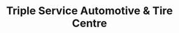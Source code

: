 ---
title: "Triple Service Automotive & Tire Centre"
url: /mississauga/triple-service-automotive-und-tire-centre/
shop: Autowerkstatt
---